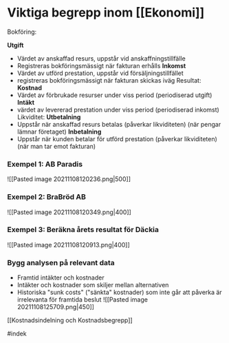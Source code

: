 # Viktiga begrepp inom [[Ekonomi]]
Bokföring:

**Utgift**
- Värdet av anskaffad resurs, uppstår vid anskaffningstillfälle
- Registreras bokföringsmässigt när fakturan erhålls
**Inkomst**
- Värdet av utförd prestation, uppstår vid försäljningstillfället
- registreras bokföringsmässigt när fakturan skickas iväg 
Resultat:
**Kostnad**
- Värdet av förbrukade resurser under viss period (periodiserad utgift)
**Intäkt**
- värdet av levererad prestation under viss period (periodiserad inkomst)
Likviditet:
**Utbetalning**
- Uppstår när anskaffad resurs betalas (påverkar likviditeten) (när pengar lämnar företaget)
**Inbetalning**
- Uppstår när kunden betalar för utförd prestation (påverkar likviditeten) (när man tar emot fakturan)

### Exempel 1: AB Paradis
![[Pasted image 20211108120236.png|500]]

### Exempel 2: BraBröd AB
![[Pasted image 20211108120349.png|400]]

### Exempel 3: Beräkna årets resultat för Däckia
![[Pasted image 20211108120913.png|400]]

### Bygg analysen på relevant data
- Framtid intäkter och kostnader
- Intäkter och kostnader som skiljer mellan alternativen
- Historiska "sunk costs" ("sänkta" kostnader) som inte går att påverka är irrelevanta för framtida beslut
![[Pasted image 20211108125709.png|450]]

[[Kostnadsindelning och Kostnadsbegrepp]]

#indek 